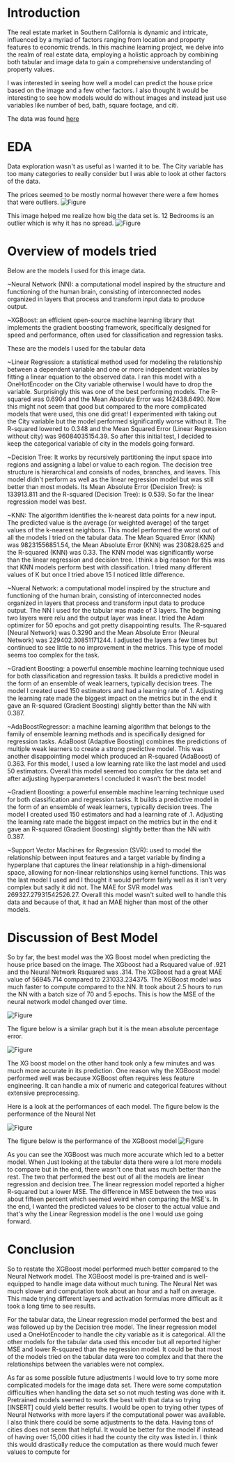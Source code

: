 # Introduction
The real estate market in Southern California is dynamic and intricate, influenced by a myriad of factors ranging from location and property features to economic trends. In this machine learning project, we delve into the realm of real estate data, employing a holistic approach by combining both tabular and image data to gain a comprehensive understanding of property values.

I was interested in seeing how well a model can predict the house price based on the image and a few other factors. I also thought it would be interesting to see how models would do without images and instead just use variables like number of bed, bath, square footage, and citi. 

The data was found [here](https://www.kaggle.com/datasets/ted8080/house-prices-and-images-socal/data)

# EDA

Data exploration wasn't as useful as I wanted it to be. The City variable has too many categories to really consider but I was able to look at other factors of the data.

The prices seemed to be mostly normal however there were a few homes that were outliers. 
![Figure](https://github.com/stevengarcia2132/ML-Real-Estate-Image-Prediction-/blob/main/scatter_plot_sqft_vs_price.png)


This image helped me realize how big the data set is. 12 Bedrooms is an outlier which is why it has no spread. 
![Figure](https://github.com/stevengarcia2132/ML-Real-Estate-Image-Prediction-/blob/main/AveragePrice%20for%20Bedrooms.png)





# Overview of models tried
Below are the models I used for this image data. 

~Neural Network (NN): a computational model inspired by the structure and functioning of the human brain, consisting of interconnected nodes organized in layers that process and transform input data to produce output.

~XGBoost: an efficient open-source machine learning library that implements the gradient boosting framework, specifically designed for speed and performance, often used for classification and regression tasks.

These are the models I used for the tabular data

~Linear Regression: a statistical method used for modeling the relationship between a dependent variable and one or more independent variables by fitting a linear equation to the observed data. I ran this model with a OneHotEncoder on the City variable otherwise I would have to drop the variable. Surprisingly this was one of the best performing models. The R-squared was 0.6904 and the Mean Absolute Error was 142438.6490. Now this might not seem that good but compared to the more complicated models that were used, this one did great!
I experimented with taking out the City variable but the model performed significantly worse without it. The R-squared lowered to 0.348 and the Mean Squared Error (Linear Regression without city) was 96084035154.39. So after this initial test, I decided to keep the categorical variable of city in the models going forward.

~Decision Tree: It works by recursively partitioning the input space into regions and assigning a label or value to each region. The decision tree structure is hierarchical and consists of nodes, branches, and leaves.
This model didn't perform as well as the linear regression model but was still better than most models. Its Mean Absolute Error (Decision Tree): is 133913.811 and the R-squared (Decision Tree): is 0.539. So far the linear regression model was best.


~KNN: The algorithm identifies the k-nearest data points for a new input.
The predicted value is the average (or weighted average) of the target values of the k-nearest neighbors.
This model performed the worst out of all the models I tried on the tabular data. The Mean Squared Error (KNN) was 98231556851.54, the Mean Absolute Error (KNN) was 230828.625 and the R-squared (KNN) was 0.33. The KNN model was significantly worse than the linear regression and decision tree. I think a big reason for this was that KNN models perform best with classification. I tried many different values of K but once I tried above 15 I noticed little difference. 

~Nueral Network: a computational model inspired by the structure and functioning of the human brain, consisting of interconnected nodes organized in layers that process and transform input data to produce output. The NN I used for the tabular was made of 3 layers. The beginning two layers were relu and the output layer was linear. I tried the Adam optimizer for 50 epochs and got pretty disappointing results. The R-squared (Neural Network) was 0.3290 and the Mean Absolute Error (Neural Network) was 229402.30851171244. I adjusted the layers a few times but continued to see little to no improvement in the metrics. This type of model seems too complex for the task. 


~Gradient Boosting: a powerful ensemble machine learning technique used for both classification and regression tasks. It builds a predictive model in the form of an ensemble of weak learners, typically decision trees.
The model I created used 150 estimators and had a learning rate of .1. Adjusting the learning rate made the biggest impact on the metrics but in the end it gave an R-squared (Gradient Boosting) slightly better than the NN with 0.387.

~AdaBoostRegressor: a machine learning algorithm that belongs to the family of ensemble learning methods and is specifically designed for regression tasks. AdaBoost (Adaptive Boosting) combines the predictions of multiple weak learners to create a strong predictive model. This was another disappointing model which produced an R-squared (AdaBoost) of  0.363. For this model, I used a  low learning rate like the last model and used 50 estimators. Overall this model seemed too complex for the data set and after adjusting hyperparameters I concluded it wasn't the best model

~Gradient Boosting: a powerful ensemble machine learning technique used for both classification and regression tasks. It builds a predictive model in the form of an ensemble of weak learners, typically decision trees.
The model I created used 150 estimators and had a learning rate of .1. Adjusting the learning rate made the biggest impact on the metrics but in the end it gave an R-squared (Gradient Boosting) slightly better than the NN with 0.387.

~Support Vector Machines for Regression (SVR): used to model the relationship between input features and a target variable by finding a hyperplane that captures the linear relationship in a high-dimensional space, allowing for non-linear relationships using kernel functions. This was the last model I used and I thought it would perform fairly well as it isn't very complex but sadly it did not. The MAE for SVR model was 269327.27931542526.27. Overall this model wasn't suited well to handle this data and because of that, it had an MAE higher than most of the other models. 

# Discussion of Best Model
So by far, the best model was the XG Boost model when predicting the house price based on the image. The XGboost had a Rsquared value of .921 and the Neural Network Rsquared was .314. The XGBoost had a great MAE value of 56945.714 compared to 231033.234375. The XGBoost model was much faster to compute compared to the NN. It took about 2.5 hours to run the NN with a batch size of 70 and 5 epochs. 
This is how the MSE of the neural network model changed over time.

![Figure](https://github.com/stevengarcia2132/ML-Real-Estate-Image-Prediction-/blob/main/NN-MSE.png)

The figure below is a similar graph but it is the mean absolute percentage error. 

![Figure](https://github.com/stevengarcia2132/ML-Real-Estate-Image-Prediction-/blob/main/trainValFig.png)


The XG boost model on the other hand took only a few minutes and was much more accurate in its prediction. One reason why the XGBoost model performed well was because XGBoost often requires less feature engineering. It can handle a mix of numeric and categorical features without extensive preprocessing.


Here is a look at the performances of each model. 
The figure below is the performance of the Neural Net

![Figure](https://github.com/stevengarcia2132/ML-Real-Estate-Image-Prediction-/blob/main/NNPerformance.png)

The figure below is the performance of the XGBoost model
![Figure](https://github.com/stevengarcia2132/ML-Real-Estate-Image-Prediction-/blob/main/XGPerformance.png)

As you can see the XGBoost was much more accurate which led to a better model. When Just looking at the tabular data there were a lot more models to compare but in the end, there wasn't one that was much better than the rest. The two that performed the best out of all the models are linear regression and decision tree. The linear regression model reported a higher R-squared but a lower MSE. The difference in MSE between the two was about fifteen percent which seemed weird when comparing the MSE's. In the end, I wanted the predicted values to be closer to the actual value and that's why the Linear Regression model is the one I would use going forward. 

# Conclusion
So to restate the XGBoost model performed much better compared to the Neural Network model. The XGBoost model is pre-trained and is well-equipped to handle image data without much tuning. The Neural Net was much slower and computation took about an hour and a half on average. This made trying different layers and activation formulas more difficult as it took a long time to see results. 

For the tabular data, the Linear regression model performed the best and was followed up by the Decision tree model. The linear regression model used a OneHotEncoder to handle the city variable as it is categorical. All the other models for the tabular data used this encoder but all reported higher MSE and lower R-squared than the regression model. It could be that most of the models tried on the tabular data were too complex and that there the relationships between the variables were not complex. 

As far as some possible future adjustments I would love to try some more complicated models for the image data set. There were some computation difficulties when handling the data set so not much testing was done with it. Pretrained models seemed to work the best with that data so trying [INSERT] could yield better results. I would be open to trying other types of Neural Networks with more layers if the computational power was available. I also think there could be some adjustments to the data. Having tons of cities does not seem that helpful. It would be better for the model if instead of having over 15,000 cities it had the county the city was listed in. I think this would drastically reduce the computation as there would much fewer values to compute for
